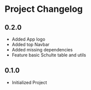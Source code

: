 # Project Changelog

## 0.2.0

-   Added App logo
-   Added top Navbar
-   Added missing dependencies
-   Feature basic Schulte table and utils

## 0.1.0

-   Initialized Project
